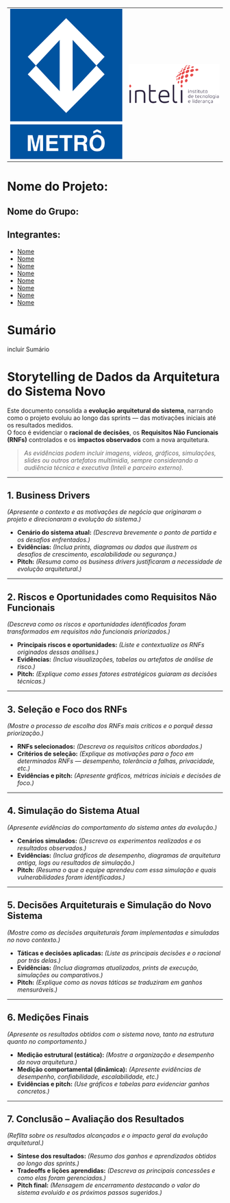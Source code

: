 
<Table>
  <tr>
    <td><a href= "https://www.metro.sp.gov.br/"><img src="img/logo-metrosp.png" alt="Centro Paula Souza" border="0"></td>
    <td>
      <a href= "https://www.inteli.edu.br/"><img src="img/logo-Inteli.png" alt="Inteli - Instituto de Tecnologia e Liderança" border="0"></a>
    </td>
  </tr>
</table>

# Nome do Projeto: <nome do projeto>

## Nome do Grupo: <nome do grupo>

## Integrantes:

- <a href="https://www.linkedin.com/in/username/">Nome</a>
- <a href="https://www.linkedin.com/in/username/">Nome</a>
- <a href="https://www.linkedin.com/in/username/">Nome</a>
- <a href="https://www.linkedin.com/in/username/">Nome</a>
- <a href="https://www.linkedin.com/in/username/">Nome</a>
- <a href="https://www.linkedin.com/in/username/">Nome</a>
- <a href="https://www.linkedin.com/in/username/">Nome</a>
- <a href="https://www.linkedin.com/in/username/">Nome</a>


# Sumário
incluir Sumário



# Storytelling de Dados da Arquitetura do Sistema Novo

Este documento consolida a **evolução arquitetural do sistema**, narrando como o projeto evoluiu ao longo das sprints — das motivações iniciais até os resultados medidos.  
O foco é evidenciar o **racional de decisões**, os **Requisitos Não Funcionais (RNFs)** controlados e os **impactos observados** com a nova arquitetura.

> _As evidências podem incluir imagens, vídeos, gráficos, simulações, slides ou outros artefatos multimídia, sempre considerando a audiência técnica e executiva (Inteli e parceiro externo)._  

---

## 1. Business Drivers
_(Apresente o contexto e as motivações de negócio que originaram o projeto e direcionaram a evolução do sistema.)_

- **Cenário do sistema atual:** _(Descreva brevemente o ponto de partida e os desafios enfrentados.)_  
- **Evidências:** _(Inclua prints, diagramas ou dados que ilustrem os desafios de crescimento, escalabilidade ou segurança.)_  
- **Pitch:** _(Resuma como os business drivers justificaram a necessidade de evolução arquitetural.)_

---

## 2. Riscos e Oportunidades como Requisitos Não Funcionais
_(Descreva como os riscos e oportunidades identificados foram transformados em requisitos não funcionais priorizados.)_

- **Principais riscos e oportunidades:** _(Liste e contextualize os RNFs originados dessas análises.)_  
- **Evidências:** _(Inclua visualizações, tabelas ou artefatos de análise de risco.)_  
- **Pitch:** _(Explique como esses fatores estratégicos guiaram as decisões técnicas.)_

---

## 3. Seleção e Foco dos RNFs
_(Mostre o processo de escolha dos RNFs mais críticos e o porquê dessa priorização.)_

- **RNFs selecionados:** _(Descreva os requisitos críticos abordados.)_  
- **Critérios de seleção:** _(Explique as motivações para o foco em determinados RNFs — desempenho, tolerância a falhas, privacidade, etc.)_  
- **Evidências e pitch:** _(Apresente gráficos, métricas iniciais e decisões de foco.)_

---

## 4. Simulação do Sistema Atual
_(Apresente evidências do comportamento do sistema antes da evolução.)_

- **Cenários simulados:** _(Descreva os experimentos realizados e os resultados observados.)_  
- **Evidências:** _(Inclua gráficos de desempenho, diagramas de arquitetura antiga, logs ou resultados de simulação.)_  
- **Pitch:** _(Resuma o que a equipe aprendeu com essa simulação e quais vulnerabilidades foram identificadas.)_

---

## 5. Decisões Arquiteturais e Simulação do Novo Sistema
_(Mostre como as decisões arquiteturais foram implementadas e simuladas no novo contexto.)_

- **Táticas e decisões aplicadas:** _(Liste as principais decisões e o racional por trás delas.)_  
- **Evidências:** _(Inclua diagramas atualizados, prints de execução, simulações ou comparativos.)_  
- **Pitch:** _(Explique como as novas táticas se traduziram em ganhos mensuráveis.)_

---

## 6. Medições Finais
_(Apresente os resultados obtidos com o sistema novo, tanto na estrutura quanto no comportamento.)_

- **Medição estrutural (estática):** _(Mostre a organização e desempenho da nova arquitetura.)_  
- **Medição comportamental (dinâmica):** _(Apresente evidências de desempenho, confiabilidade, escalabilidade, etc.)_  
- **Evidências e pitch:** _(Use gráficos e tabelas para evidenciar ganhos concretos.)_

---

## 7. Conclusão – Avaliação dos Resultados
_(Reflita sobre os resultados alcançados e o impacto geral da evolução arquitetural.)_

- **Síntese dos resultados:** _(Resumo dos ganhos e aprendizados obtidos ao longo das sprints.)_  
- **Tradeoffs e lições aprendidas:** _(Descreva as principais concessões e como elas foram gerenciadas.)_  
- **Pitch final:** _(Mensagem de encerramento destacando o valor do sistema evoluído e os próximos passos sugeridos.)_
